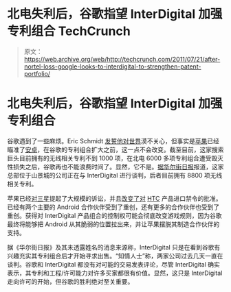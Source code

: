 # 北电失利后，谷歌指望 InterDigital 加强专利组合 TechCrunch

> 原文：<https://web.archive.org/web/http://techcrunch.com/2011/07/21/after-nortel-loss-google-looks-to-interdigital-to-strengthen-patent-portfolio/>

# 北电失利后，谷歌指望 InterDigital 加强专利组合

谷歌遇到了一些麻烦。Eric Schmidt [发誓他对世界](https://web.archive.org/web/20230203041313/https://techcrunch.com/2011/07/19/eric-schmidt-on-the-htc-apple-brawl-im-not-too-worried-about-this/)漠不关心，但事实是[苹果](https://web.archive.org/web/20230203041313/https://techcrunch.com/tag/apple)已经瞄准了[安卓](https://web.archive.org/web/20230203041313/https://techcrunch.com/tag/android)，在谷歌的专利组合扩大之前，这一点不会改变。截至目前，这家搜索巨头目前拥有的无线相关专利不到 1000 项，在北电 6000 多项专利组合遭受毁灭性损失之后，谷歌再也不能浪费时间了。显然，它不是。[据华尔街日报](https://web.archive.org/web/20230203041313/http://online.wsj.com/article/SB10001424053111904233404576457842513189166.html)报道，这家总部位于山景城的公司正在与 InterDigital 进行谈判，后者目前拥有 8800 项无线相关专利。

苹果已经[对](https://web.archive.org/web/20230203041313/https://techcrunch.com/2011/04/18/apple-says-samsung-chose-to-copy-iphone-and-ipad-sues-them/)[三星](https://web.archive.org/web/20230203041313/https://techcrunch.com/tag/samsung)提起了大规模的诉讼，并且[改变了对](https://web.archive.org/web/20230203041313/https://techcrunch.com/2011/07/18/judge-rules-htc-infringed-on-2-of-apples-patents/) [HTC](https://web.archive.org/web/20230203041313/https://techcrunch.com/tag/htc) 产品进口禁令的批准。已经有两个主要的 Android 合作伙伴受到了重创，还有更多的合作伙伴也受到了重创。获得对 InterDigital 产品组合的控制权可能会彻底改变游戏规则，因为谷歌最终将能够把 Android 从其脆弱的位置拉出来，并让苹果摆脱其制造合作伙伴的支持。

据《华尔街日报》及其未透露姓名的消息来源称，InterDigital 只是在看到谷歌有兴趣充实其专利组合后才开始寻求出售。“知情人士”称，两家公司过去几天一直在谈判。谷歌和 InterDigital 都没有对可能的交易发表评论，尽管 InterDigital 确实表示，其专利和工程/许可能力对许多买家都很有价值。显然，这只是 InterDigital 走向许可的开始，但谷歌的胜利绝对至关重要。